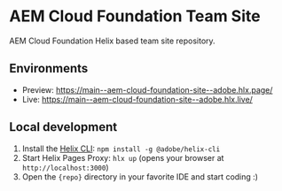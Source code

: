 # AEM Cloud Foundation Team Site
AEM Cloud Foundation Helix based team site repository.

## Environments
- Preview: https://main--aem-cloud-foundation-site--adobe.hlx.page/
- Live: https://main--aem-cloud-foundation-site--adobe.hlx.live/

## Local development

1. Install the [Helix CLI](https://github.com/adobe/helix-cli): `npm install -g @adobe/helix-cli`
2. Start Helix Pages Proxy: `hlx up` (opens your browser at `http://localhost:3000`)
3. Open the `{repo}` directory in your favorite IDE and start coding :)
